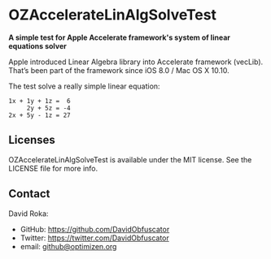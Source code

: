 OZAccelerateLinAlgSolveTest
===========================

**A simple test for Apple Accelerate framework's system of linear equations solver**

Apple introduced Linear Algebra library into Accelerate framework (vecLib). That’s been part of the framework since iOS 8.0 / Mac OS X 10.10.

The test solve a really simple linear equation:
```
1x + 1y + 1z =  6
     2y + 5z = -4
2x + 5y - 1z = 27
```



## Licenses

OZAccelerateLinAlgSolveTest is available under the MIT license. See the LICENSE file for more info.

## Contact

David Roka:

- GitHub: <https://github.com/DavidObfuscator>
- Twitter: <https://twitter.com/DavidObfuscator>
- email: <github@optimizen.org>
